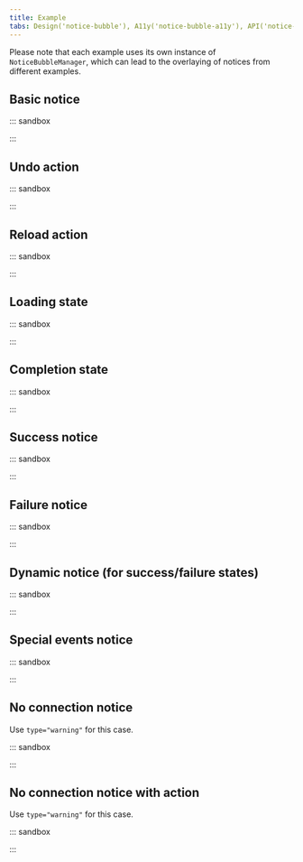 ```yaml
---
title: Example
tabs: Design('notice-bubble'), A11y('notice-bubble-a11y'), API('notice-bubble-api'), Example('notice-bubble-example'), Changelog('notice-bubble-changelog')
---
```


Please note that each example uses its own instance of `NoticeBubbleManager`, which can lead to the overlaying of notices from different examples.

## Basic notice

::: sandbox

<script lang="tsx">
import React from 'react';
import { NoticeBubbleContainer, NoticeBubbleManager } from '@semcore/ui/notice-bubble';
import Button from '@semcore/ui/button';
import Link from '@semcore/ui/link';

const manager = new NoticeBubbleManager();

const Demo = () => {
  const handleClick = () => {
    manager.add({
      children: (
        <>
          Link was moved to <Link href='#'>Cats from outer space group</Link>
        </>
      ),
      initialAnimation: true,
      duration: 3000,
    });
  };

  return (
    <>
      <Button onClick={handleClick}>Show basic notice</Button>
      <NoticeBubbleContainer manager={manager} />
    </>
  );
};

</script>

:::

## Undo action

::: sandbox

<script lang="tsx">
import React from 'react';
import { NoticeBubbleContainer, NoticeBubbleManager } from '@semcore/ui/notice-bubble';
import Button from '@semcore/ui/button';
import Link from '@semcore/ui/link';

const manager = new NoticeBubbleManager();

const Demo = () => {
  const handleClick = () => {
    manager.add({
      children: (
        <>
          Link was moved to <Link href='#'>Cats from outer space group</Link>
        </>
      ),
      action: <Button theme='invert'>Undo</Button>,
      initialAnimation: true,
      duration: 3000,
    });
  };

  return (
    <>
      <Button onClick={handleClick}>Show notice with undo action</Button>
      <NoticeBubbleContainer manager={manager} />
    </>
  );
};

</script>

:::

## Reload action

::: sandbox

<script lang="tsx">
import React from 'react';
import { NoticeBubbleContainer, NoticeBubbleManager } from '@semcore/ui/notice-bubble';
import Button from '@semcore/ui/button';
import ReloadM from '@semcore/ui/icon/Reload/m';

const manager = new NoticeBubbleManager();

const Demo = () => {
  const handleClick = () => {
    manager.add({
      children: 'Data for 5 new profiles is ready. Please reload the page to view it.',
      action: (
        <Button theme='invert'>
          <Button.Addon>
            <ReloadM />
          </Button.Addon>
          <Button.Text>Reload the page</Button.Text>
        </Button>
      ),
      initialAnimation: true,
      duration: 3000,
    });
  };

  return (
    <>
      <Button onClick={handleClick}>Show notice with reload action</Button>
      <NoticeBubbleContainer manager={manager} />
    </>
  );
};

</script>

:::

## Loading state

::: sandbox

<script lang="tsx">
import React from 'react';
import { NoticeBubbleContainer, NoticeBubbleManager } from '@semcore/ui/notice-bubble';
import Button from '@semcore/ui/button';
import Spin from '@semcore/ui/spin';
import { Flex } from '@semcore/ui/flex-box';

const manager = new NoticeBubbleManager();

const Demo = () => {
  const handleClick = () => {
    manager.add({
      children: (
        <Flex justifyContent='center' gap={1}>
          <Spin size='xs' />
          Loading...
        </Flex>
      ),
      initialAnimation: true,
      duration: 3000,
    });
  };

  return (
    <>
      <Button onClick={handleClick}>Show notice with centered spinner</Button>
      <NoticeBubbleContainer manager={manager} />
    </>
  );
};

</script>

:::

## Completion state

::: sandbox

<script lang="tsx">
import React from 'react';
import { NoticeBubbleContainer, NoticeBubbleManager } from '@semcore/ui/notice-bubble';
import Button from '@semcore/ui/button';
import { Flex } from '@semcore/ui/flex-box';
import CheckM from '@semcore/ui/icon/Check/m';

const manager = new NoticeBubbleManager();

const Demo = () => {
  const handleClick = () => {
    manager.add({
      children: (
        <Flex justifyContent='center' alignItems='center' gap={1}>
          <CheckM color='green-400' />
          Undone
        </Flex>
      ),
      initialAnimation: true,
      duration: 3000,
    });
  };

  return (
    <>
      <Button onClick={handleClick}>Show notice with completion state</Button>
      <NoticeBubbleContainer manager={manager} />
    </>
  );
};

</script>

:::

## Success notice

::: sandbox

<script lang="tsx">
import React from 'react';
import { NoticeBubbleContainer, NoticeBubbleManager } from '@semcore/ui/notice-bubble';
import Button from '@semcore/ui/button';
import CheckM from '@semcore/ui/icon/Check/m';

const manager = new NoticeBubbleManager();

const Demo = () => {
  const handleClick = () => {
    manager.add({
      icon: <CheckM color='green-400' />,
      children: 'Keyword was successfully moved to Keyword Analyzer!',
      initialAnimation: true,
      duration: 3000,
    });
  };

  return (
    <>
      <Button onClick={handleClick}>Show success notice</Button>
      <NoticeBubbleContainer manager={manager} />
    </>
  );
};

</script>

:::

## Failure notice

::: sandbox

<script lang="tsx">
import React from 'react';
import { NoticeBubbleContainer, NoticeBubbleManager } from '@semcore/ui/notice-bubble';
import Button from '@semcore/ui/button';
import WarningM from '@semcore/ui/icon/Warning/m';
import ReloadM from '@semcore/ui/icon/Reload/m';

const manager = new NoticeBubbleManager();

const Demo = () => {
  const handleClick = () => {
    manager.add({
      children: 'Unfortunately, your recent changes were not saved. Try again later.',
      icon: <WarningM color='orange-400' />,
      action: (
        <Button theme='invert'>
          <Button.Addon>
            <ReloadM />
          </Button.Addon>
          <Button.Text>Reload the page</Button.Text>
        </Button>
      ),
      initialAnimation: true,
      duration: 3000,
    });
  };

  return (
    <>
      <Button onClick={handleClick}>Show failure notice</Button>
      <NoticeBubbleContainer manager={manager} />
    </>
  );
};

</script>

:::

## Dynamic notice (for success/failure states)

::: sandbox

<script lang="tsx">
import React from 'react';
import { NoticeBubbleContainer, NoticeBubbleManager } from '@semcore/ui/notice-bubble';
import Button from '@semcore/ui/button';
import WarningM from '@semcore/ui/icon/Warning/m';
import ReloadM from '@semcore/ui/icon/Reload/m';
import Spin from '@semcore/ui/spin';
const manager = new NoticeBubbleManager();

let notice = null;

const Demo = () => {
  const tryAgain = async () => {
    if (!notice) return;
    notice.update({
      icon: <Spin size='xs' />,
      children: 'Loading...',
      action: null,
    });
    await new Promise((resolve) => setTimeout(resolve, 1500));
    notice.update({
      children: 'Unfortunately, your recent changes were not saved. Try again later.',
      icon: <WarningM color='orange-400' />,
      action: (
        <Button theme='invert' onClick={tryAgain}>
          <Button.Addon>
            <ReloadM />
          </Button.Addon>
          <Button.Text>Try again</Button.Text>
        </Button>
      ),
    });
  };
  const handleClick = async () => {
    if (notice) {
      notice.remove();
      await new Promise((resolve) => setTimeout(resolve, 500));
    }
    notice = manager.add({
      children: 'Unfortunately, your recent changes were not saved. Try again later.',
      icon: <WarningM color='orange-400' />,
      action: (
        <Button theme='invert' onClick={tryAgain}>
          <Button.Addon>
            <ReloadM />
          </Button.Addon>
          <Button.Text>Try again</Button.Text>
        </Button>
      ),
      initialAnimation: true,
      duration: 20000,
    });
  };

  return (
    <>
      <Button onClick={handleClick}>Show dynamic notice</Button>
      <NoticeBubbleContainer manager={manager} />
    </>
  );
};

</script>

:::

## Special events notice

::: sandbox

<script lang="tsx">
import React from 'react';
import { NoticeBubbleContainer, NoticeBubbleManager } from '@semcore/ui/notice-bubble';
import Button from '@semcore/ui/button';
import MailSent from '@semcore/ui/illustration/MailSent';

const manager = new NoticeBubbleManager();

const Demo = () => {
  const handleClick = () => {
    manager.add({
      children: 'Your post is on the way - we will take care!',
      icon: <MailSent />,
      initialAnimation: true,
      duration: 3000,
    });
  };

  return (
    <>
      <Button onClick={handleClick}>Show special event notice</Button>
      <NoticeBubbleContainer manager={manager} />
    </>
  );
};

</script>

:::

## No connection notice

Use `type="warning"` for this case.

::: sandbox

<script lang="tsx">
import React from 'react';
import { NoticeBubbleContainer, NoticeBubbleManager } from '@semcore/ui/notice-bubble';
import Button from '@semcore/ui/button';
import Spin from '@semcore/ui/spin';

const manager = new NoticeBubbleManager();

const Demo = () => {
  const handleClick = () => {
    manager.add({
      icon: <Spin size='xs' theme='invert' />,
      children: 'Server connection lost. Reconnecting...',
      type: 'warning',
      initialAnimation: true,
      duration: 3000,
    });
  };

  return (
    <>
      <Button onClick={handleClick}>Show no connection notice</Button>
      <NoticeBubbleContainer manager={manager} />
    </>
  );
};

</script>

:::

## No connection notice with action

Use `type="warning"` for this case.

::: sandbox

<script lang="tsx">
import React from 'react';
import { NoticeBubbleContainer, NoticeBubbleManager } from '@semcore/ui/notice-bubble';
import Button from '@semcore/ui/button';
import ReloadM from '@semcore/ui/icon/Reload/m';

const manager = new NoticeBubbleManager();

const Demo = () => {
  const handleClick = () => {
    manager.add({
      children: 'Server connection lost. Check your internet connection and reload the page.',
      action: (
        <Button theme='invert'>
          <Button.Addon>
            <ReloadM />
          </Button.Addon>
          <Button.Text>Reload the page</Button.Text>
        </Button>
      ),
      type: 'warning',
      initialAnimation: true,
      duration: 3000,
    });
  };

  return (
    <>
      <Button onClick={handleClick}>Show no connection notice with action</Button>
      <NoticeBubbleContainer manager={manager} />
    </>
  );
};

</script>

:::
